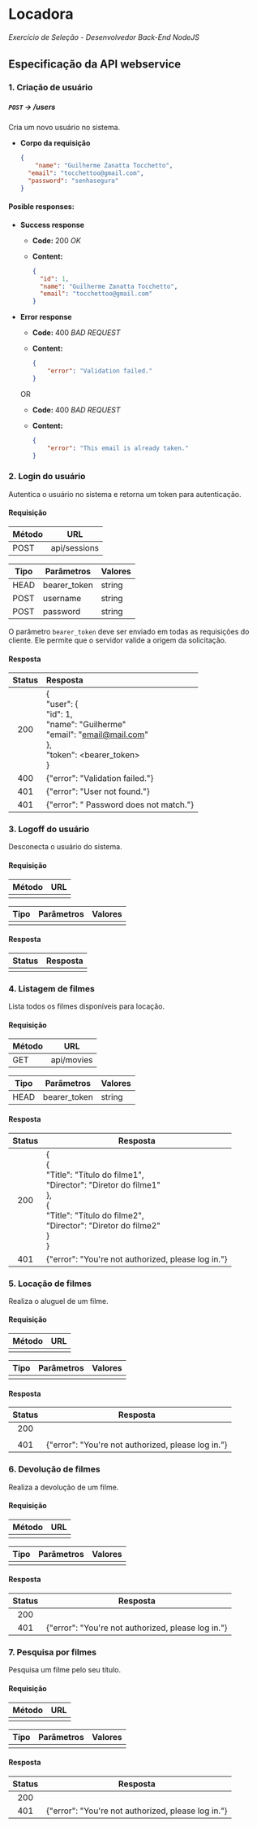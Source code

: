 # Locadora
###### Exercício de Seleção - Desenvolvedor Back-End NodeJS

## Especificação da API webservice

### 1. Criação de usuário 

##### `POST` → /users

Cria um novo usuário no sistema.

- **Corpo da requisição**

  ```json
  {
      "name": "Guilherme Zanatta Tocchetto",
  	"email": "tocchettoo@gmail.com",
  	"password": "senhasegura"
  }
  ```

#### Posible responses:

- **Success response**

  - **Code:** 200 _OK_

  - **Content:**

    ```json
    {
      "id": 1,
      "name": "Guilherme Zanatta Tocchetto",
      "email": "tocchettoo@gmail.com"
    }
    ```

- **Error response**

  - **Code:** 400 _BAD REQUEST_

  - **Content:** 

    ```json
    {
    	"error": "Validation failed."
    }
    ```

  OR

  - **Code:** 400 _BAD REQUEST_

  - **Content:**

    ```json
    {
    	"error": "This email is already taken."
    }
    ```

### 2. Login do usuário

Autentica o usuário no sistema e retorna um token para autenticação.

#### Requisição

| Método | URL          |
| ------ | ------------ |
| POST   | api/sessions |

| Tipo | Parâmetros   | Valores |
| ---- | ------------ | ------- |
| HEAD | bearer_token | string  |
| POST | username     | string  |
| POST | password     | string  |

O parâmetro `bearer_token` deve ser enviado em todas as requisições do cliente. Ele permite que o servidor valide a origem da solicitação.

#### Resposta

| Status | Resposta                                                     |
| :----: | :----------------------------------------------------------- |
|  200   | {<br />  "user": {<br />    "id": 1,<br />    "name": "Guilherme"<br />    "email": "email@mail.com"<br />  },<br />  "token": <bearer_token><br />} |
|  400   | {"error": "Validation failed."}                              |
|  401   | {"error": "User not found."}                                 |
|  401   | {"error": " Password does not match."}                       |

### 3. Logoff do usuário

Desconecta o usuário do sistema.

#### Requisição

| Método | URL  |
| ------ | ---- |
|        |      |

| Tipo | Parâmetros | Valores |
| ---- | ---------- | ------- |
|      |            |         |

#### Resposta

| Status | Resposta |
| :----: | -------- |
|        |          |

### 4. Listagem de filmes

Lista todos os filmes disponíveis para locação.

#### Requisição

| Método | URL        |
| ------ | ---------- |
| GET    | api/movies |

| Tipo | Parâmetros   | Valores |
| ---- | ------------ | ------- |
| HEAD | bearer_token | string  |

#### Resposta

| Status | Resposta                                                     |
| :----: | ------------------------------------------------------------ |
|  200   | {<br />{<br />"Title": "Título do filme1",<br />"Director": "Diretor do filme1"<br />},<br />{<br />"Title": "Título do filme2",<br />"Director": "Diretor do filme2"<br />}<br />} |
|  401   | {"error": "You're not authorized, please log in."}           |

### 5. Locação de filmes

Realiza o aluguel de um filme.

#### Requisição

| Método | URL  |
| ------ | ---- |
|        |      |

| Tipo | Parâmetros | Valores |
| ---- | ---------- | ------- |
|      |            |         |

#### Resposta

| Status | Resposta                                           |
| :----: | -------------------------------------------------- |
|  200   |                                                    |
|        |                                                    |
|  401   | {"error": "You're not authorized, please log in."} |

### 6. Devolução de filmes

Realiza a devolução de um filme.

#### Requisição

| Método | URL  |
| ------ | ---- |
|        |      |

| Tipo | Parâmetros | Valores |
| ---- | ---------- | ------- |
|      |            |         |

#### Resposta

| Status | Resposta                                           |
| :----: | -------------------------------------------------- |
|  200   |                                                    |
|  401   | {"error": "You're not authorized, please log in."} |

### 7. Pesquisa por filmes

Pesquisa um filme pelo seu título.

#### Requisição

| Método | URL  |
| ------ | ---- |
|        |      |

| Tipo | Parâmetros | Valores |
| ---- | ---------- | ------- |
|      |            |         |

#### Resposta

| Status | Resposta                                           |
| :----: | -------------------------------------------------- |
|  200   |                                                    |
|  401   | {"error": "You're not authorized, please log in."} |
